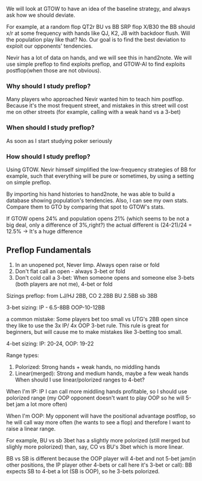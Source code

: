 
We will look at GTOW to have an idea of the baseline strategy, and always ask how we should deviate.

For example, at a random flop QT2r BU vs BB SRP flop X/B30 the BB should x/r at some frequency with hands like QJ, K2, J8 with backdoor flush. Will the population play like that? No. Our goal is to find the best deviation to exploit our opponents' tendencies.

Nevir has a lot of data on hands, and we will see this in hand2note. We will use simple preflop to find exploits preflop, and GTOW-AI to find exploits postflop(when those are not obvious).

### Why should I study preflop?

Many players who approached Nevir wanted him to teach him postflop.
Because it's the most frequent street, and mistakes in this street will cost me on other streets (for example, calling with a weak hand vs a 3-bet)

### When should I study preflop?
As soon as I start studying poker seriously

### How should I study preflop?
Using GTOW. Nevir himself simplified the low-frequency strategies of BB for example, such that everything will be pure or sometimes, by using a setting on simple preflop.

By importing his hand histories to hand2note, he was able to build a database showing population's tendencies. Also, I can see my own stats. Compare them to GTO by comparing that spot to GTOW's stats. 

If GTOW opens 24% and population opens 21% (which seems to be not a big deal, only a difference of 3%,right?) the actual different is (24-21)/24 = 12.5% -> It's a huge difference

## Preflop Fundamentals
1.  In an unopened pot, Never limp. Always open raise or fold
2. Don't flat call an open  - always 3-bet or fold
3. Don't cold call a 3-bet: When someone opens and someone else 3-bets (both players are not me), 4-bet or fold

Sizings preflop:
from LJ/HJ 2BB,
CO 2.2BB
BU 2.5BB
sb 3BB

3-bet sizing:
IP - 6.5-8BB
OOP-10-12BB

a common mistake: Some players bet too small vs UTG's 2BB open since they like to use the 3x IP/ 4x OOP 3-bet rule. This rule is great for beginners, but will cause me to make mistakes like 3-betting too small.

4-bet sizing:
IP: 20-24, OOP: 19-22

Range types:
1. Polorized: Strong hands + weak hands, no middling hands
2. Linear(merged): Strong and medium hands, maybe a few weak hands
When should I use linear/polorized ranges to 4-bet?

When I'm IP:
IP I can call more middling hands profitable, so I should use polorized range (my OOP opponent doesn't want to play OOP so he will 5-bet jam a lot more often)

When I'm OOP:
My opponent will have the positional advantage postflop, so he will call way more often (he wants to see a flop) and therefore I want to raise a linear range.

For example, BU vs sb 3bet has a slightly more polorized (still merged but slighly more polorized) than, say, CO vs BU's 3bet which is more linear.

BB vs SB is different because the OOP player will 4-bet and not 5-bet jam(in other positions, the IP player other 4-bets or call here it's 3-bet or call):  BB expects SB to 4-bet a lot (SB is OOP), so he 3-bets polorized.

